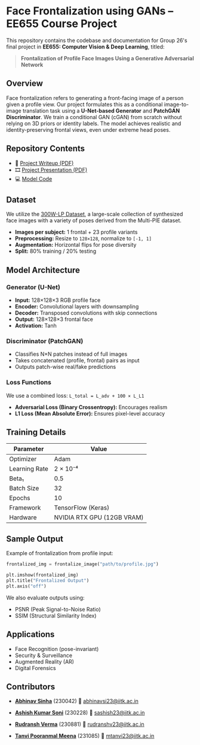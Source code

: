 # Face Frontalization using GANs – EE655 Course Project

This repository contains the codebase and documentation for Group 26's final project in **EE655: Computer Vision & Deep Learning**, titled:

> **Frontalization of Profile Face Images Using a Generative Adversarial Network**

## Overview

Face frontalization refers to generating a front-facing image of a person given a profile view. Our project formulates this as a conditional image-to-image translation task using a **U-Net-based Generator** and **PatchGAN Discriminator**. We train a conditional GAN (cGAN) from scratch without relying on 3D priors or identity labels. The model achieves realistic and identity-preserving frontal views, even under extreme head poses.

## Repository Contents

- 📄 [Project Writeup (PDF)](https://github.com/Face-Frontalization/Face-Frontalization/blob/main/Face-Frontalization-Writeup.pdf)  
- 🎞️ [Project Presentation (PDF)](https://github.com/Face-Frontalization/Face-Frontalization/blob/main/Face-Frontalization-Presentation.pdf)  
- 💻 [Model Code](https://github.com/Face-Frontalization/Face-Frontalization/blob/main/Model.py)

## Dataset

We utilize the [300W-LP Dataset](https://drive.google.com/file/d/0B7OEHD3T4eCkVGs0TkhUWFN6N1k/view?resourcekey=0-WT5tO4TOCbNZY6r6z6WmOA), a large-scale collection of synthesized face images with a variety of poses derived from the Multi-PIE dataset.

- **Images per subject:** 1 frontal + 23 profile variants
- **Preprocessing:** Resize to `128×128`, normalize to `[-1, 1]`
- **Augmentation:** Horizontal flips for pose diversity
- **Split:** 80% training / 20% testing

## Model Architecture

### Generator (U-Net)
- **Input:** 128×128×3 RGB profile face
- **Encoder:** Convolutional layers with downsampling
- **Decoder:** Transposed convolutions with skip connections
- **Output:** 128×128×3 frontal face
- **Activation:** Tanh

### Discriminator (PatchGAN)
- Classifies N×N patches instead of full images
- Takes concatenated (profile, frontal) pairs as input
- Outputs patch-wise real/fake predictions

### Loss Functions
We use a combined loss:
``` L_total = L_adv + 100 × L_L1 ```

- **Adversarial Loss (Binary Crossentropy):** Encourages realism
- **L1 Loss (Mean Absolute Error):** Ensures pixel-level accuracy

## Training Details

| Parameter       | Value          |
|----------------|----------------|
| Optimizer      | Adam           |
| Learning Rate  | 2 × 10⁻⁴       |
| Beta₁          | 0.5            |
| Batch Size     | 32             |
| Epochs         | 10             |
| Framework      | TensorFlow (Keras) |
| Hardware       | NVIDIA RTX GPU (12GB VRAM) |

## Sample Output

Example of frontalization from profile input:

```python
frontalized_img = frontalize_image("path/to/profile.jpg")

plt.imshow(frontalized_img)
plt.title("Frontalized Output")
plt.axis("off")
```
We also evaluate outputs using:
 - PSNR (Peak Signal-to-Noise Ratio)
 - SSIM (Structural Similarity Index)

## Applications
 - Face Recognition (pose-invariant)
 - Security & Surveillance
 - Augmented Reality (AR)
 - Digital Forensics

## Contributors

- **[Abhinav Sinha]()** (230042)  📧 abhinavsi23@iitk.ac.in  

- **[Ashish Kumar Soni](https://github.com/SPIKIE-24)** (230228)  📧 sashish23@iitk.ac.in  

- **[Rudransh Verma](https://github.com/RudranshVerma23)** (230881)  📧 rudranshv23@iitk.ac.in  

- **[Tanvi Pooranmal Meena](https://github.com/tanvincible)** (231085)  📧 mtanvi23@iitk.ac.in  
